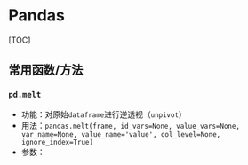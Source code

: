# Pandas

[TOC]

## 常用函数/方法

### `pd.melt`

- 功能：对原始`dataframe`进行逆透视（`unpivot`）
- 用法：`pandas.melt(frame, id_vars=None, value_vars=None, var_name=None, value_name='value', col_level=None, ignore_index=True)`
- 参数：

